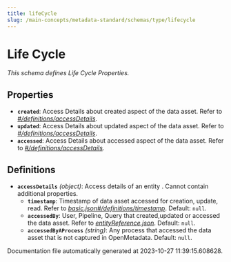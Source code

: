 ```yaml
---
title: lifeCycle
slug: /main-concepts/metadata-standard/schemas/type/lifecycle
---
```


# Life Cycle

*This schema defines Life Cycle Properties.*

## Properties

- **`created`**: Access Details about created aspect of the data asset. Refer to *[#/definitions/accessDetails](#definitions/accessDetails)*.
- **`updated`**: Access Details about updated aspect of the data asset. Refer to *[#/definitions/accessDetails](#definitions/accessDetails)*.
- **`accessed`**: Access Details about accessed aspect of the data asset. Refer to *[#/definitions/accessDetails](#definitions/accessDetails)*.
## Definitions

- <a id="definitions/accessDetails"></a>**`accessDetails`** *(object)*: Access details of an entity . Cannot contain additional properties.
  - **`timestamp`**: Timestamp of data asset accessed for creation, update, read. Refer to *[basic.json#/definitions/timestamp](#sic.json#/definitions/timestamp)*. Default: `null`.
  - **`accessedBy`**: User, Pipeline, Query that created,updated or accessed the data asset. Refer to *[entityReference.json](#tityReference.json)*. Default: `null`.
  - **`accessedByAProcess`** *(string)*: Any process that accessed the data asset that is not captured in OpenMetadata. Default: `null`.


Documentation file automatically generated at 2023-10-27 11:39:15.608628.
